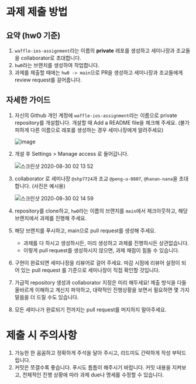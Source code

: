 # 과제 제출 방법

## 요약 (hw0 기준)

1. `waffle-ios-assignment`라는 이름의 **private** 레포를 생성하고 세미나장과 조교들을 collaborator로 초대합니다.
2. `hw0`라는 브랜치를 생성하여 작업합니다.
3. 과제를 제출할 때에는 `hw0 -> main`으로 PR을 생성하고 세미나장과 조교들에게 review request를 걸어줍니다.

## 자세한 가이드

1. 자신의 Github 개인 계정에 `waffle-ios-assignment`라는 이름으로
   private repository를 개설합니다. 개설할 때 Add a README file을 체크해 주세요. (불가피하게 다른 이름으로 레포를 생성하는 경우 세미나장에게 알려주세요)

    ![image](https://user-images.githubusercontent.com/39977696/131165209-a6da208f-e12c-4e74-9d45-321916ded169.png)

2. 개설 후 Settings > Manage access 로 들어갑니다.

    ![스크린샷 2020-08-30 02 13 52](https://user-images.githubusercontent.com/35535636/91642567-5eb9fe00-ea67-11ea-9382-89fcce03be70.png)

3. collaborator 로 세미나장 `@shp7724`과 조교 `@peng-u-0807`, `@hanan-nana`을 초대합니다. (사진은 예시용)

    ![스크린샷 2020-08-30 02 14 59](https://user-images.githubusercontent.com/35535636/91642588-87da8e80-ea67-11ea-9d5a-60a3596463c9.png)

4. repository를 clone하고, `hw0`라는 이름의 브랜치를 `main`에서 체크아웃하고, 해당 브랜치에서 과제를 진행해 주세요.

5. 해당 브랜치를 푸시하고, main으로 pull request를 생성해 주세요.
    - 과제를 다 하시고 생성하시든, 미리 생성하고 과제를 진행하시든 상관없습니다.
    - 이렇게 pull request를 생성하시지 않으면, 과제 채점이 힘들 수 있습니다.

6. 구현이 완료되면 세미나장을 리뷰어로 걸어 주세요. 마감 시점에 리뷰어 설정이 되어 있는 pull request 를 기준으로 세미나장이 직접 확인할 것입니다.

7. 가급적 repository 생성과 collaborator 지정은 미리 해두세요! 제출 방식을 다들 올바르게 이해하고 계신지 파악하고, 대략적인 진행상황을 보면서 필요하면 몇 가지 말씀을 더 드릴 수도 있습니다.

8. 모든 세미나가 완료되기 전까지는 pull request를 머지하지 말아주세요.

# 제출 시 주의사항

1. 가능한 한 꼼꼼하고 정확하게 주석을 달아 주시고, 리드미도 간략하게 작성 부탁드립니다.
2. 커밋은 쪼갤수록 좋습니다. 푸시도 틈틈이 해주시기 바랍니다. 커밋 내용을 지켜보고, 전체적인 진행 상황에 따라 과제 due나 명세를 수정할 수 있습니다.